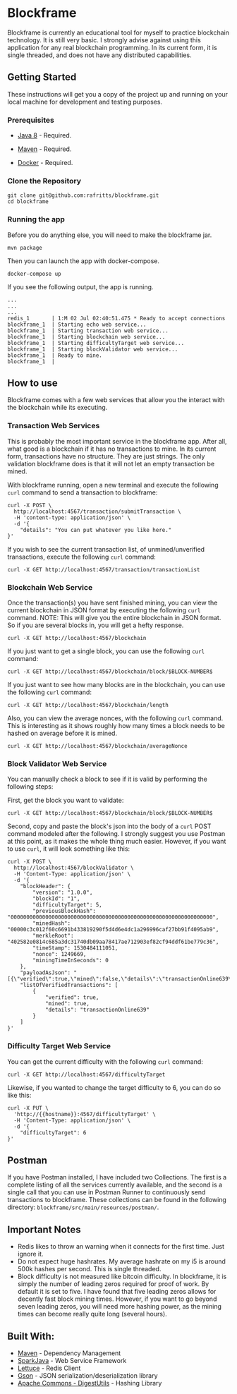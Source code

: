 # Blockframe

Blockframe is currently an educational tool for myself to practice blockchain technology.  It is still very basic.  I strongly advise against using this application for any real blockchain programming. In its current form, it is single threaded, and does not have any distributed capabilities. 

## Getting Started

These instructions will get you a copy of the project up and running on your local machine for development and testing purposes. 

### Prerequisites

* [Java 8](http://www.oracle.com/technetwork/java/javase/downloads/jdk8-downloads-2133151.html) - Required. 

* [Maven](https://maven.apache.org/download.cgi) - Required.

* [Docker](https://www.docker.com/get-docker) - Required.

### Clone the Repository

```
git clone git@github.com:rafritts/blockframe.git
cd blockframe
```
### Running the app

Before you do anything else, you will need to make the blockframe jar. 


```
mvn package
```

Then you can launch the app with docker-compose. 

```
docker-compose up
```

If you see the following output, the app is running.

```
...
...
...
redis_1       | 1:M 02 Jul 02:40:51.475 * Ready to accept connections
blockframe_1  | Starting echo web service...
blockframe_1  | Starting transaction web service...
blockframe_1  | Starting blockchain web service...
blockframe_1  | Starting difficultyTarget web service...
blockframe_1  | Starting blockValidator web service...
blockframe_1  | Ready to mine.
blockframe_1  |
```

## How to use

Blockframe comes with a few web services that allow you the interact with the blockchain while its executing.  

### Transaction Web Services

This is probably the most important service in the blockframe app.  After all, what good is a blockchain if it has no transactions to mine.  In its current form, transactions have no structure.  They are just strings.  The only validation blockframe does is that it will not let an empty transaction be mined.

With blockframe running, open a new terminal and execute the following `curl` command to send a transaction to blockframe:

```
curl -X POST \
  http://localhost:4567/transaction/submitTransaction \
  -H 'content-type: application/json' \
  -d '{
	"details": "You can put whatever you like here."
}'
```

If you wish to see the current transaction list, of unmined/unverified transactions, execute the following `curl` command:

```
curl -X GET http://localhost:4567/transaction/transactionList 
```

### Blockchain Web Service

Once the transaction(s) you have sent finished mining, you can view the current blockchain in JSON format by executing the following `curl` command.  NOTE: This will give you the entire blockchain in JSON format.  So if you are several blocks in, you will get a hefty response.  

```
curl -X GET http://localhost:4567/blockchain
```
If you just want to get a single block, you can use the following `curl` command:

```
curl -X GET http://localhost:4567/blockchain/block/$BLOCK-NUMBER$
```
If you just want to see how many blocks are in the blockchain, you can use the following `curl` command:
```
curl -X GET http://localhost:4567/blockchain/length
```
Also, you can view the average nonces, with the following `curl` command.  This is interesting as it shows roughly how many times a block needs to be hashed on average before it is mined.  
```
curl -X GET http://localhost:4567/blockchain/averageNonce
```

### Block Validator Web Service

You can manually check a block to see if it is valid by performing the following steps:

First, get the block you want to validate:
```
curl -X GET http://localhost:4567/blockchain/block/$BLOCK-NUMBER$
```

Second, copy and paste the block's json into the body of a `curl` POST command modeled after the following.  I strongly suggest you use Postman at this point, as it makes the whole thing much easier. However, if you want to use `curl`, it will look something like this:
```
curl -X POST \
  http://localhost:4567/blockValidator \
  -H 'Content-Type: application/json' \
  -d '{
    "blockHeader": {
        "version": "1.0.0",
        "blockId": "1",
        "difficultyTarget": 5,
        "previousBlockHash": "0000000000000000000000000000000000000000000000000000000000000000",
        "minedHash": "00000c3c012f60c6691b433819290f5d4d6e4dc1a296996caf27bb91f4095ab9",
        "merkleRoot": "402582e0814c685a3dc31740db09aa78417ae712903ef82cf94ddf61be779c36",
        "timeStamp": 1530484111051,
        "nonce": 1249669,
        "miningTimeInSeconds": 0
    },
    "payloadAsJson": "[{\"verified\":true,\"mined\":false,\"details\":\"transactionOnline639\"}]",
    "listOfVerifiedTransactions": [
        {
            "verified": true,
            "mined": true,
            "details": "transactionOnline639"
        }
    ]
}'
```

### Difficulty Target Web Service

You can get the current difficulty with the following `curl` command:
```
curl -X GET http://localhost:4567/difficultyTarget
```

Likewise, if you wanted to change the target difficulty to 6, you can do so like this:
```
curl -X PUT \
  'http://{{hostname}}:4567/difficultyTarget' \
  -H 'Content-Type: application/json' \
  -d '{
	"difficultyTarget": 6
}'
```

## Postman
If you have Postman installed, I have included two Collections.  The first is a complete listing of all the services currently available, and the second is a single call that you can use in Postman Runner to continuously send transactions to blockframe. These collections can be found in the following directory: `blockframe/src/main/resources/postman/`.

## Important Notes

* Redis likes to throw an warning when it connects for the first time.  Just ignore it. 
* Do not expect huge hashrates.  My average hashrate on my i5 is around 500k hashes per second.  This is single threaded. 
* Block difficulty is not measured like bitcoin difficulty.  In blockframe, it is simply the number of leading zeros required for proof of work.  By default it is set to five.  I have found that five leading zeros allows for decently fast block mining times. However, if you want to go beyond seven leading zeros, you will need more hashing power, as the mining times can become really quite long (several hours). 

## Built With:

* [Maven](https://maven.apache.org/) - Dependency Management
* [SparkJava](http://sparkjava.com/) - Web Service Framework
* [Lettuce](https://lettuce.io/) - Redis Client
* [Gson](https://github.com/google/gson) - JSON serialization/deserialization library
* [Apache Commons - DigestUtils](https://commons.apache.org/proper/commons-codec/apidocs/org/apache/commons/codec/digest/DigestUtils.html) - Hashing Library